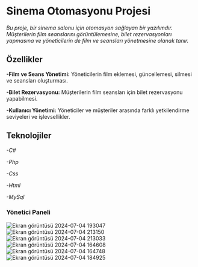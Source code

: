 # Sinema Otomasyonu Projesi
_Bu proje, bir sinema salonu için otomasyon sağlayan bir yazılımdır. Müşterilerin film seanslarını görüntülemesine, bilet rezervasyonları yapmasına ve yöneticilerin de film ve seansları yönetmesine olanak tanır._

## Özellikler
__-Film ve Seans Yönetimi:__ Yöneticilerin film eklemesi, güncellemesi, silmesi ve seansları oluşturması.

__-Bilet Rezervasyonu:__ Müşterilerin film seansları için bilet rezervasyonu yapabilmesi.

__-Kullanıcı Yönetimi:__ Yöneticiler ve müşteriler arasında farklı yetkilendirme seviyeleri ve işlevsellikler.

## Teknolojiler
_-C#_

_-Php_

_-Css_

_-Html_

_-MySql_

### Yönetici Paneli
![Ekran görüntüsü 2024-07-04 193047](https://github.com/Berfinozr/Sinema-Otomasyonu/assets/129957376/8f72f5f4-f7e1-4cc0-a9bd-63f97a0a364b)
![Ekran görüntüsü 2024-07-04 213150](https://github.com/Berfinozr/Sinema-Otomasyonu/assets/129957376/95331dc7-a2d9-43e3-a517-8f5921d45f64)
![Ekran görüntüsü 2024-07-04 213033](https://github.com/Berfinozr/Sinema-Otomasyonu/assets/129957376/cf164917-0b2a-4a7a-a863-e983c09857be)
![Ekran görüntüsü 2024-07-04 164608](https://github.com/Berfinozr/Sinema-Otomasyonu/assets/129957376/4ae1c336-2f8c-4b7a-a160-a4bbeecbf38b)
![Ekran görüntüsü 2024-07-04 164748](https://github.com/Berfinozr/Sinema-Otomasyonu/assets/129957376/13c6798d-431b-4554-8315-95965da73b10)
![Ekran görüntüsü 2024-07-04 184925](https://github.com/Berfinozr/Sinema-Otomasyonu/assets/129957376/15e51e65-0728-4113-969c-757a0c5169d4)





